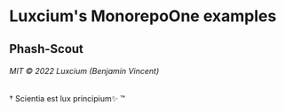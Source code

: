 # Luxcium's MonorepoOne examples

## Phash-Scout

###### MIT © 2022 Luxcium (Benjamin Vincent)

† Scientia est lux principium✨ ™
